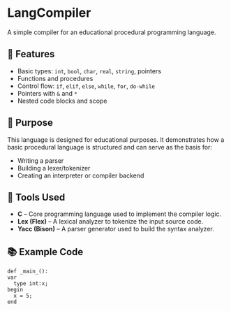# LangCompiler

A simple compiler for an educational procedural programming language.

## 🚀 Features

- Basic types: `int`, `bool`, `char`, `real`, `string`, pointers
- Functions and procedures
- Control flow: `if`, `elif`, `else`, `while`, `for`, `do-while`
- Pointers with `&` and `*`
- Nested code blocks and scope

## 🧠 Purpose

This language is designed for educational purposes. It demonstrates how a basic procedural language is structured and can serve as the basis for:

- Writing a parser
- Building a lexer/tokenizer
- Creating an interpreter or compiler backend

## 🧰 Tools Used

- **C** – Core programming language used to implement the compiler logic.
- **Lex (Flex)** – A lexical analyzer to tokenize the input source code.
- **Yacc (Bison)** – A parser generator used to build the syntax analyzer.

## 📚 Example Code

```text
def _main_():
var
  type int:x;
begin
  x = 5;
end

```

